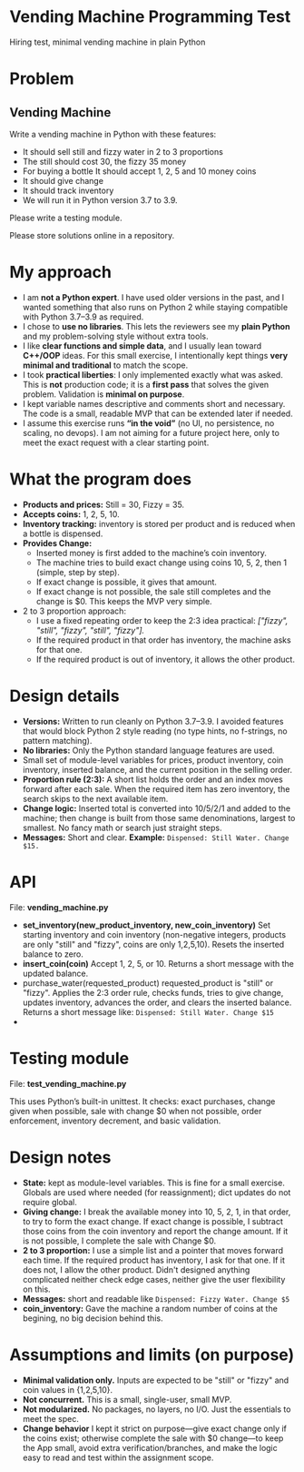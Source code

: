 # Vending Machine Programming Test
Hiring test, minimal vending machine in plain Python

# Problem
## Vending Machine
 
Write a vending machine in Python with these features:

- It should sell still and fizzy water in 2 to 3 proportions
- The still should cost 30, the fizzy 35 money
- For buying a bottle It should accept 1, 2, 5 and 10 money coins
- It should give change
- It should track inventory
- We will run it in Python version 3.7 to 3.9.

 Please write a testing module.
 
 Please store solutions online in a repository.

# My approach 

- I am **not a Python expert**. I have used older versions  in the past, and I wanted something that also runs on Python 2 while staying compatible with Python 3.7–3.9 as required.
- I chose to **use no libraries**. This lets the reviewers see my **plain Python** and my problem-solving style without extra tools.
- I like **clear functions and simple data**, and I usually lean toward **C++/OOP** ideas. For this small exercise, I intentionally kept things **very minimal and traditional** to match the scope.
- I took **practical liberties**: I only implemented exactly what was asked. This is **not** production code; it is a **first pass** that solves the given problem. Validation is **minimal on purpose**.
- I kept variable names descriptive and comments short and necessary. The code is a small, readable MVP that can be extended later if needed.
- I assume this exercise runs **“in the void”** (no UI, no persistence, no scaling, no devops). I am not aiming for a future project here, only to meet the exact request with a clear starting point.

# What the program does

- **Products and prices:** Still = 30, Fizzy = 35.
- **Accepts coins:** 1, 2, 5, 10.
- **Inventory tracking:** inventory is stored per product and is reduced when a bottle is dispensed.
- **Provides Change:**
  - Inserted money is first added to the machine’s coin inventory.
  - The machine tries to build exact change using coins 10, 5, 2, then 1 (simple, step by step).
  - If exact change is possible, it gives that amount.
  - If exact change is not possible, the sale still completes and the change is $0. This keeps the MVP very simple.
- 2 to 3 proportion approach:
  - I use a fixed repeating order to keep the 2:3 idea practical: *["fizzy", "still", "fizzy", "still", "fizzy"].*
  - If the required product in that order has inventory, the machine asks for that one.
  - If the required product is out of inventory, it allows the other product.

# Design details
- **Versions:** Written to run cleanly on Python 3.7–3.9. I avoided features that would block Python 2 style reading (no type hints, no f-strings, no pattern matching).
- **No libraries:** Only the Python standard language features are used.
- Small set of module-level variables for prices, product inventory, coin inventory, inserted balance, and the current position in the selling order.
- **Proportion rule (2:3):** A short list holds the order and an index moves forward after each sale. When the required item has zero inventory, the search skips to the next available item.
- **Change logic:** Inserted total is converted into 10/5/2/1 and added to the machine; then change is built from those same denominations, largest to smallest. No fancy math or search just straight steps.
- **Messages:** Short and clear. **Example:** `Dispensed: Still Water. Change $15.`

# API 
File: **vending_machine.py**

- **set_inventory(new_product_inventory, new_coin_inventory)** Set starting inventory and coin inventory (non-negative integers, products are only "still" and "fizzy", coins are only 1,2,5,10). Resets the inserted balance to zero.
- **insert_coin(coin)** Accept 1, 2, 5, or 10. Returns a short message with the updated balance.
- purchase_water(requested_product) requested_product is "still" or "fizzy". Applies the 2:3 order rule, checks funds, tries to give change, updates inventory, advances the order, and clears the inserted balance. Returns a short message like: `Dispensed: Still Water. Change $15`
- 

# Testing module
File: **test_vending_machine.py**

This uses Python’s built-in unittest. It checks: exact purchases, change given when possible, sale with change $0 when not possible, order enforcement, inventory decrement, and basic validation.

# Design notes 

- **State:** kept as module-level variables. This is fine for a small exercise. Globals are used where needed (for reassignment); dict updates do not require global.
- **Giving change:** I break the available money into 10, 5, 2, 1, in that order, to try to form the exact change. If exact change is possible, I subtract those coins from the coin inventory and report the change amount. If it is not possible, I complete the sale with Change $0.
- **2 to 3 proportion:** I use a simple list and a pointer that moves forward each time. If the required product has inventory, I ask for that one. If it does not, I allow the other product. Didn't designed anything complicated neither check edge cases, neither give the user flexibility on this.
- **Messages:** short and readable like `Dispensed: Fizzy Water. Change $5`
- **coin_inventory:** Gave the machine a random number of coins at the begining, no big decision behind this.

# Assumptions and limits (on purpose)

- **Minimal validation only.** Inputs are expected to be "still" or "fizzy" and coin values in {1,2,5,10}.
- **Not concurrent.** This is a small, single-user, small MVP.  
- **Not modularized.** No packages, no layers, no I/O. Just the essentials to meet the spec.
- **Change behavior** I kept it strict on purpose—give exact change only if the coins exist; otherwise complete the sale with $0 change—to keep the App small, avoid extra verification/branches, and make the logic easy to read and test within the assignment scope.
